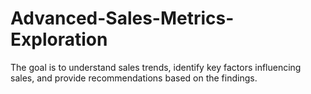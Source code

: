 # Advanced-Sales-Metrics-Exploration
The goal is to understand sales trends, identify key factors influencing sales, and provide recommendations based on the findings.
